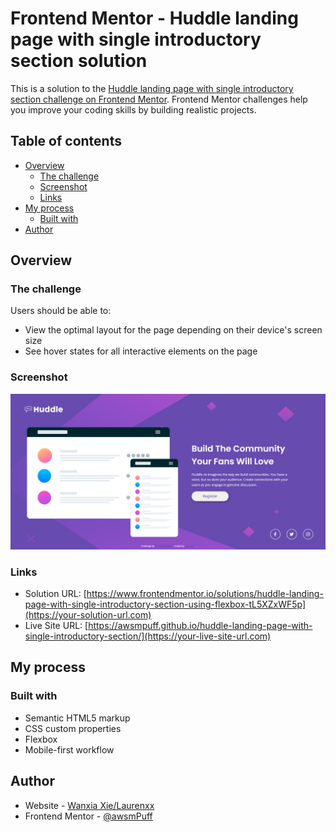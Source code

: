 # Frontend Mentor - Huddle landing page with single introductory section solution

This is a solution to the [Huddle landing page with single introductory section challenge on Frontend Mentor](https://www.frontendmentor.io/challenges/huddle-landing-page-with-a-single-introductory-section-B_2Wvxgi0). Frontend Mentor challenges help you improve your coding skills by building realistic projects. 

## Table of contents

- [Overview](#overview)
  - [The challenge](#the-challenge)
  - [Screenshot](#screenshot)
  - [Links](#links)
- [My process](#my-process)
  - [Built with](#built-with)
- [Author](#author)

## Overview

### The challenge

Users should be able to:

- View the optimal layout for the page depending on their device's screen size
- See hover states for all interactive elements on the page

### Screenshot

![](./screenshots/desktop.png)


### Links

- Solution URL: [https://www.frontendmentor.io/solutions/huddle-landing-page-with-single-introductory-section-using-flexbox-tL5XZxWF5p](https://your-solution-url.com)
- Live Site URL: [https://awsmpuff.github.io/huddle-landing-page-with-single-introductory-section/](https://your-live-site-url.com)

## My process

### Built with

- Semantic HTML5 markup
- CSS custom properties
- Flexbox
- Mobile-first workflow


## Author

- Website - [Wanxia Xie/Laurenxx](https://www.your-site.com)
- Frontend Mentor - [@awsmPuff](https://www.frontendmentor.io/profile/awsmPuff)

